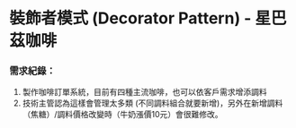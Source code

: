 # **裝飾者模式 (Decorator Pattern) - 星巴茲咖啡**

### 需求紀錄：
1. 製作咖啡訂單系統，目前有四種主流咖啡，也可以依客戶需求增添調料
2. 技術主管認為這樣會管理太多類 (不同調料組合就要新增)，另外在新增調料（焦糖）/調料價格改變時（牛奶漲價10元）會很難修改。